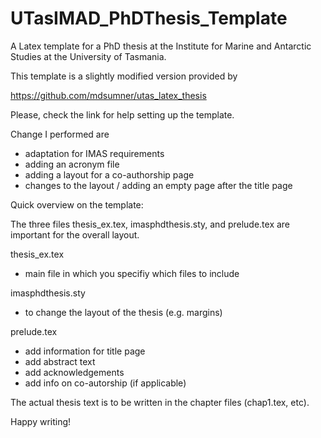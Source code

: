 # UTasIMAD_PhDThesis_Template
A Latex template for a PhD thesis at the Institute for Marine and Antarctic Studies at the University of Tasmania.

This template is a slightly modified version provided by

https://github.com/mdsumner/utas_latex_thesis

Please, check the link for help setting up the template.

Change I performed are
- adaptation for IMAS requirements
- adding an acronym file
- adding a layout for a co-authorship page
- changes to the layout / adding an empty page after the title page

Quick overview on the template:

The three files thesis_ex.tex, imasphdthesis.sty, and prelude.tex are important for the overall layout.

thesis_ex.tex
- main file in which you specifiy which files to include

imasphdthesis.sty
- to change the layout of the thesis (e.g. margins)

prelude.tex
- add information for title page
- add abstract text
- add acknowledgements
- add info on co-autorship (if applicable)

The actual thesis text is to be written in the chapter files (chap1.tex, etc).

Happy writing!
